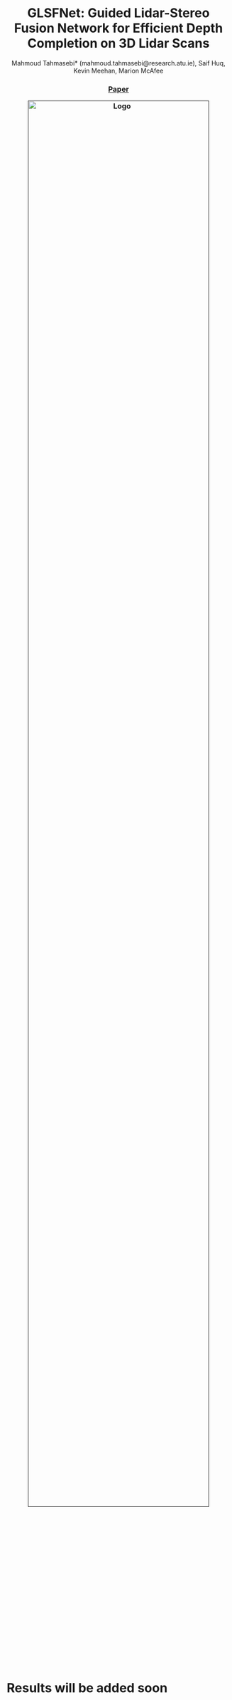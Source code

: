 <p align="center">
  <h1 align="center">GLSFNet: Guided Lidar-Stereo Fusion Network for Efficient Depth Completion on 3D Lidar Scans</h1>
  <p align="center">
    Mahmoud Tahmasebi* (mahmoud.tahmasebi@research.atu.ie), Saif Huq, Kevin Meehan, Marion McAfee
  </p>
  <h3 align="center"><a href="TBD">Paper</a>
  <div align="center"></div>
</p>
<p align="center">
  <a href="">
    <img src="https://github.com/M2219/GLSFNet/blob/main/imgs/GLSFNet.png" alt="Logo" width="90%">
  </a>
</p>


# Results will be added soon
